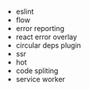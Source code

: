 * eslint
* flow
* error reporting
* react error overlay
* circular deps plugin
* ssr
* hot
* code spliting
* service worker
